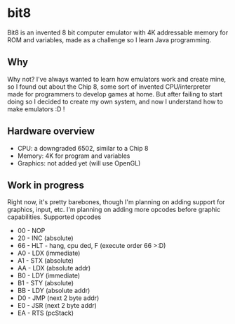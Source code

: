# bit8
Bit8 is an invented 8 bit computer emulator with 4K addressable memory for ROM and variables, made as a challenge so I learn Java programming.

## Why
Why not? I've always wanted to learn how emulators work and create mine, so I found out about the Chip 8, some sort of invented CPU/interpreter made for programmers to develop games at home. But after failing to start doing so I decided to create my own system, and now I understand how to make emulators :D !

## Hardware overview
- CPU: a downgraded 6502, similar to a Chip 8
- Memory: 4K for program and variables
- Graphics: not added yet (will use OpenGL)


## Work in progress
Right now, it's pretty barebones, though I'm planning on adding support for graphics, input, etc. I'm planning on adding more opcodes before graphic capabilities.
Supported opcodes
- 00  -  NOP
- 20  -  INC (absolute)
- 66  -  HLT - hang, cpu ded, F (execute order 66 >:D)
- A0  -  LDX (immediate)
- A1  -  STX (absolute)
- AA  -  LDX (absolute addr)
- B0  -  LDY (immediate)
- B1  -  STY (absolute)
- BB  -  LDY (absolute addr)
- D0  -  JMP (next 2 byte addr)
- E0  -  JSR (next 2 byte addr)
- EA  -  RTS (pcStack)
